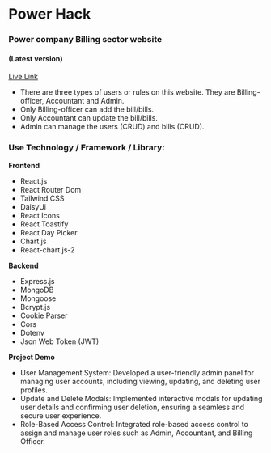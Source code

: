 # Power Hack

### Power company Billing sector website

#### (Latest version)

[Live Link](https://www.power-hack.com)

- There are three types of users or rules on this website. They are Billing-officer, Accountant and Admin.
- Only Billing-officer can add the bill/bills.
- Only Accountant can update the bill/bills.
- Admin can manage the users (CRUD) and bills (CRUD).

### Use Technology / Framework / Library:

**Frontend**

- React.js
- React Router Dom
- Tailwind CSS
- DaisyUi
- React Icons
- React Toastify
- React Day Picker
- Chart.js
- React-chart.js-2

**Backend**

- Express.js
- MongoDB
- Mongoose
- Bcrypt.js
- Cookie Parser
- Cors
- Dotenv
- Json Web Token (JWT)

**Project Demo**

- User Management System:
  Developed a user-friendly admin panel for managing user accounts, including viewing, updating, and deleting user profiles.
- Update and Delete Modals:
  Implemented interactive modals for updating user details and confirming user deletion, ensuring a seamless and secure user experience.
- Role-Based Access Control:
  Integrated role-based access control to assign and manage user roles such as Admin, Accountant, and Billing Officer.
